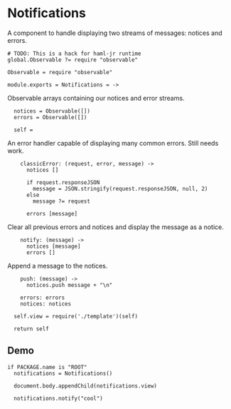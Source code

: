 Notifications
=============

A component to handle displaying two streams of messages: notices and errors.

    # TODO: This is a hack for haml-jr runtime
    global.Observable ?= require "observable"

    Observable = require "observable"

    module.exports = Notifications = ->

Observable arrays containing our notices and error streams.

      notices = Observable([])
      errors = Observable([])

      self =

An error handler capable of displaying many common errors. Still needs work.

        classicError: (request, error, message) ->
          notices []

          if request.responseJSON
            message = JSON.stringify(request.responseJSON, null, 2)
          else
            message ?= request

          errors [message]

Clear all previous errors and notices and display the message as a notice.

        notify: (message) ->
          notices [message]
          errors []

Append a message to the notices.

        push: (message) ->
          notices.push message + "\n"

        errors: errors
        notices: notices

      self.view = require('./template')(self)

      return self

Demo
----

    if PACKAGE.name is "ROOT"
      notifications = Notifications()

      document.body.appendChild(notifications.view)

      notifications.notify("cool")

